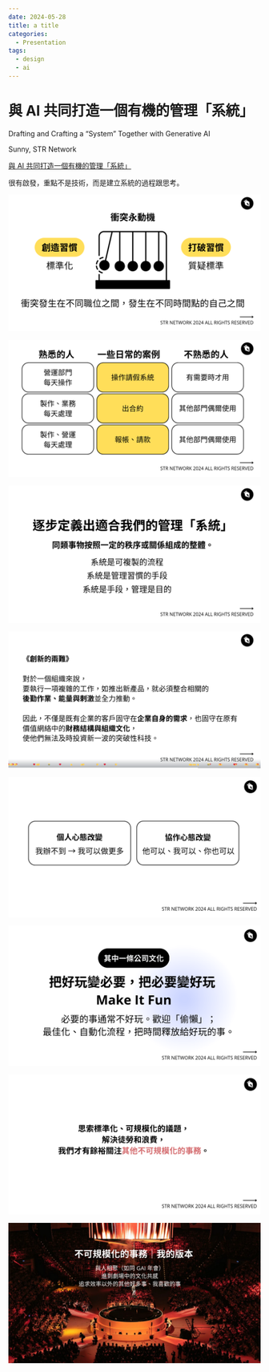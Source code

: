 ```yaml
---
date: 2024-05-28
title: a title
categories:
  - Presentation
tags:
  - design
  - ai
---
```


# 與 AI 共同打造一個有機的管理「系統」

Drafting and Crafting a “System” Together with Generative AI

Sunny, STR Network

[與 AI 共同打造一個有機的管理「系統」](https://www.canva.com/design/DAGDaSyyWG8/5pHTDeG7NWcWgpgqKbvH5A/view)

很有啟發，重點不是技術，而是建立系統的過程跟思考。

![slide1](../../assets/blog/str-network_system/str-network_system1.png)

![slide2](../../assets/blog/str-network_system/str-network_system2.png)

![slide3](../../assets/blog/str-network_system/str-network_system3.png)

![slide4](../../assets/blog/str-network_system/str-network_system4.png)

![slide5](../../assets/blog/str-network_system/str-network_system5.png)

![slide6](../../assets/blog/str-network_system/str-network_system6.png)

![slide7](../../assets/blog/str-network_system/str-network_system7.png)

![slide8](../../assets/blog/str-network_system/str-network_system8.png)

